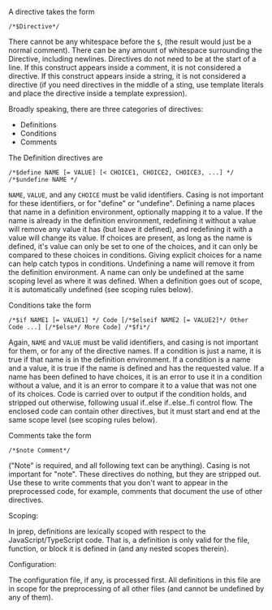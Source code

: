 A directive takes the form
```
/*$Directive*/
```
There cannot be any whitespace before the `$`, (the result would just be a normal comment). There can be any amount of whitespace surrounding the Directive, including newlines. Directives do not need to be at the start of a line. If this construct appears inside a comment, it is not considered a directive. If this construct appears inside a string, it is not considered a directive (if you need directives in the middle of a sting, use template literals and place the directive inside a template expression).

Broadly speaking, there are three categories of directives:
- Definitions
- Conditions
- Comments

The Definition directives are
```
/*$define NAME [= VALUE] [< CHOICE1, CHOICE2, CHOICE3, ...] */
/*$undefine NAME */
```

`NAME`, `VALUE`, and any `CHOICE` must be valid identifiers. Casing is not important for these identifiers, or for "define" or "undefine". Defining a name places that name in a definition environment, optionally mapping it to a value. If the name is already in the definition environment, redefining it without a value will remove any value it has (but leave it defined), and redefining it with a value will change its value. If choices are present, as long as the name is defined, it's value can only be set to one of the choices, and it can only be compared to these choices in conditions. Giving explicit choices for a name can help catch typos in conditions. Undefining a name will remove it from the definition environment. A name can only be undefined at the same scoping level as where it was defined. When a definition goes out of scope, it is automatically undefined (see scoping rules below).

Conditions take the form
```
/*$if NAME1 [= VALUE1] */ Code [/*$elseif NAME2 [= VALUE2]*/ Other Code ...] [/*$else*/ More Code] /*$fi*/
```

Again, `NAME` and `VALUE` must be valid identifiers, and casing is not important for them, or for any of the directive names. If a condition is just a name, it is true if that name is in the definition environment. If a condition is a name and a value, it is true if the name is defined and has the requested value. If a name has been defined to have choices, it is an error to use it in a condition without a value, and it is an error to compare it to a value that was not one of its choices. Code is carried over to output if the condition holds, and stripped out otherwise, following usual if..else if..else..fi control flow. The enclosed code can contain other directives, but it must start and end at the same scope level (see scoping rules below).

Comments take the form
```
/*$note Comment*/
```
("Note" is required, and all following text can be anything). Casing is not important for "note". These directives do nothing, but they are stripped out. Use these to write comments that you don't want to appear in the preprocessed code, for example, comments that document the use of other directives.


Scoping:

In jprep, definitions are lexically scoped with respect to the JavaScript/TypeScript code. That is, a definition is only valid for the file, function, or block it is defined in (and any nested scopes therein).


Configuration:

The configuration file, if any, is processed first. All definitions in this file are in scope for the preprocessing of all other files (and cannot be undefined by any of them).
